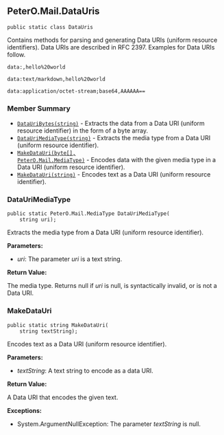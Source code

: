 ## PeterO.Mail.DataUris

    public static class DataUris

Contains methods for parsing and generating Data URIs (uniform resource identifiers). Data URIs are described in RFC 2397. Examples for Data URIs follow.

    data:,hello%20world

    data:text/markdown,hello%20world

    data:application/octet-stream;base64,AAAAAA==


### Member Summary
* <code>[DataUriBytes(string)](#DataUriBytes_string)</code> - Extracts the data from a Data URI (uniform resource identifier) in the form of a byte array.
* <code>[DataUriMediaType(string)](#DataUriMediaType_string)</code> - Extracts the media type from a Data URI (uniform resource identifier).
* <code>[MakeDataUri(byte[], PeterO.Mail.MediaType)](#MakeDataUri_byte_PeterO_Mail_MediaType)</code> - Encodes data with the given media type in a Data URI (uniform resource identifier).
* <code>[MakeDataUri(string)](#MakeDataUri_string)</code> - Encodes text as a Data URI (uniform resource identifier).

<a id="DataUriBytes_string"></a>

### DataUriMediaType

    public static PeterO.Mail.MediaType DataUriMediaType(
        string uri);

Extracts the media type from a Data URI (uniform resource identifier).

<b>Parameters:</b>

 * <i>uri</i>: The parameter  <i>uri</i>
 is a text string.

<b>Return Value:</b>

The media type. Returns null if  <i>uri</i>
 is null, is syntactically invalid, or is not a Data URI.


<a id="MakeDataUri_byte_PeterO_Mail_MediaType"></a>

### MakeDataUri

    public static string MakeDataUri(
        string textString);

Encodes text as a Data URI (uniform resource identifier).

<b>Parameters:</b>

 * <i>textString</i>: A text string to encode as a data URI.

<b>Return Value:</b>

A Data URI that encodes the given text.

<b>Exceptions:</b>

 * System.ArgumentNullException:
The parameter  <i>textString</i>
 is null.
